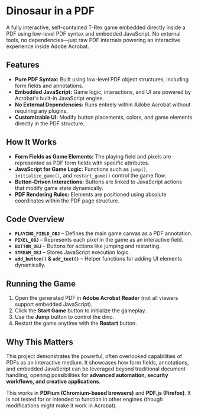 # Dinosaur in a PDF

A fully interactive, self-contained T-Rex game embedded directly inside a PDF using low-level PDF syntax and embedded JavaScript. No external tools, no dependencies—just raw PDF internals powering an interactive experience inside Adobe Acrobat.

## Features

- **Pure PDF Syntax:** Built using low-level PDF object structures, including form fields and annotations.
- **Embedded JavaScript:** Game logic, interactions, and UI are powered by Acrobat's built-in JavaScript engine.
- **No External Dependencies:** Runs entirely within Adobe Acrobat without requiring any plugins.
- **Customizable UI:** Modify button placements, colors, and game elements directly in the PDF structure.

## How It Works

- **Form Fields as Game Elements:** The playing field and pixels are represented as PDF form fields with specific attributes.
- **JavaScript for Game Logic:** Functions such as `jump()`, `initialize_game()`, and `restart_game()` control the game flow.
- **Button-Driven Interactions:** Buttons are linked to JavaScript actions that modify game state dynamically.
- **PDF Rendering Rules:** Elements are positioned using absolute coordinates within the PDF page structure.

## Code Overview

- **`PLAYING_FIELD_OBJ`** – Defines the main game canvas as a PDF annotation.
- **`PIXEL_OBJ`** – Represents each pixel in the game as an interactive field.
- **`BUTTON_OBJ`** – Buttons for actions like jumping and restarting.
- **`STREAM_OBJ`** – Stores JavaScript execution logic.
- **`add_button()` & `add_text()`** – Helper functions for adding UI elements dynamically.

## Running the Game

1. Open the generated PDF in **Adobe Acrobat Reader** (not all viewers support embedded JavaScript).
2. Click the **Start Game** button to initialize the gameplay.
3. Use the **Jump** button to control the dino.
4. Restart the game anytime with the **Restart** button.

## Why This Matters

This project demonstrates the powerful, often overlooked capabilities of PDFs as an interactive medium. It showcases how form fields, annotations, and embedded JavaScript can be leveraged beyond traditional document handling, opening possibilities for **advanced automation, security workflows, and creative applications**.

This works in **PDFium (Chromium-based browsers)** and **PDF.js (Firefox)**. It is not tested for or intended to function in other engines (though modifications might make it work in Acrobat).
